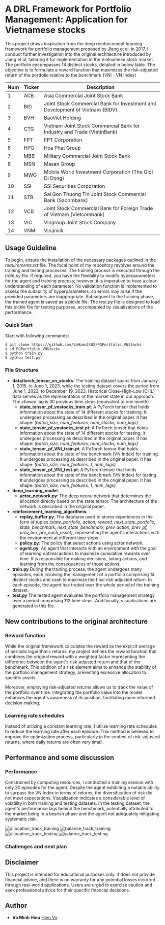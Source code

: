 # A DRL Framework for Portfolio Management: Application for Vietnamese stocks

This project draws inspiration from the deep reinforcement learning framework for portfolio management proposed by [Jiang et al. in 2017](https://arxiv.org/abs/1706.10059). I conduct further investigation into the original architecture introduced by Jiang et al, tailoring it for implementation in the Vietnamese stock market. The portfolio encompasses 14 distinct stocks, detailed in below table. The objective is to formulate a reward function that maximizes the risk-adjusted return of the portfolio relative to the benchmark (VNI - VN Index)

| Num | Ticker | Description
| --- | --- | --- |
| 1 | ACB | Asia Commercial Joint Stock Bank
| 2 | BID | Joint Stock Commercial Bank for Investment and Development of Vietnam (BIDV)
| 3 | BVH | BaoViet Holding
| 4 | CTG | Vietnam Joint Stock Commercial Bank for Industry and Trade (VietinBank)
| 5 | FPT | FPT Corporation
| 6 | HPG | Hoa Phat Group
| 7 | MBB | Military Commercial Joint Stock Bank
| 8 | MSN | Masan Group
| 9 | MWG | Mobile World Investment Corporation (The Gioi Di Dong)
| 10 | SSI | SSI Securities Corporation
| 11 | STB | Sai Gon Thuong Tin Joint Stock Commercial Bank (Sacombank)
| 12 | VCB | Joint Stock Commercial Bank for Foreign Trade of Vietnam (Vietcombank)
| 13 | VIC | Vingroup Joint Stock Company
| 14 | VNM | Vinamilk


## Usage Guideline

To begin, ensure the installation of the necessary packages outlined in the <i>requirements.txt</i> file. The focal point of my repository revolves around the training and testing processes. The training process is executed through the <i>train.py</i> file. If required, you have the flexibility to modify hyperparameters for the agent and training process; however, it is imperative to have a clear understanding of each parameter. No validation function is implemented to assess the suitability of hyperparameters, so errors may arise if the provided parameters are inappropriate. Subsequent to the training phase, the trained agent is saved as a pickle file. The <i>test.py</i> file is designed to load this pickle file for testing purposes, accompanied by visualizations of the performance.

### Quick Start
Start with following commands:
```
$ git clone https://github.com/VoHieu2402/PGPortfolio_VNStocks
$ cd PGPortfolio_VNStocks
$ python train.py
$ python test.py
```

### File Structure

- <b>data/torch_tensor_vn_stocks</b>: The training dataset spans from January 1, 2015, to June 1, 2023, while the testing dataset covers the period from June 1, 2023, to December 19, 2023. Historical Close-High-Low (CHL) data serves as the representation of the market state in our approach. The chosen lag is 30 previous time steps (equivalent to one month)
    - <b>state_tensor_pf_vnstocks_train.pt</b>: A PyTorch tensor that holds information about the state of 14 different stocks for training. It undergoes processing as described in the original paper. It has shape: <i>(batch_size, num_features, num_stocks, num_lags)</i>
    - <b>state_tensor_pf_vnstocks_test.pt</b>: A PyTorch tensor that holds information about the state of 14 different stocks for testing. It undergoes processing as described in the original paper. It has shape: <i>(batch_size, num_features, num_stocks, num_lags)</i>
    - <b>state_tensor_pf_VNI_train.pt</b>: A PyTorch tensor that holds information about the state of the benchmark (VN Index) for training. It undergoes processing as described in the original paper. It has shape: <i>(batch_size, num_features, 1, num_lags)</i>
    - <b>state_tensor_pf_VNI_test.pt</b>: A PyTorch tensor that holds information about the state of the benchmark (VN Index) for testing. It undergoes processing as described in the original paper. It has shape: <i>(batch_size, num_features, 1, num_lags)</i>
- <b>deep_learning_model</b>:
    - <b>actor_network.py</b>: The deep neural network that determines the allocation directly based on the state tensor. The architecture of the network is described in the original paper.
- <b>reinforcement_learning_algorithms</b>:
    - <b>replay_buffer.py</b>: The database used to stores experiences in the form of tuples <i>(state_portfolio, action, reward, next_state_portfolio, state_benchmark, next_state_benchmark, prev_action, prev_pf, prev_bm, pre_each_asset)</i>, representing the agent's interactions with the environment at different time steps.
    - <b>policy.py</b>: The policy that select actions using actor network.
    - <b>agent.py</b>: An agent that interacts with an environment with the goal of learning optimal actions to maximize cumulative rewards over time. It is responsible for making decisions, taking actions, and learning from the consequences of those actions.
- <b>train.py</b> During the training process, the agent undergoes many episodes, each involving the management of a portfolio comprising 14 distinct stocks and cash to maximize the final risk-adjusted return. In each episode, the agent has traded over the whole period of the training dataset.
- <b>test.py</b> The tested agent evaluates the portfolio management strategy over a period comprising 112 time steps. Additionally, visualizations are generated in this file.


## New contributions to the original architecture

### Reward function

While the original framework calculates the reward as the explicit average of periodic logarithmic returns, my project defines the reward function that combines the original reward with a weighted factor representing the difference between the agent's risk-adjusted return and that of the benchmark. This addition of a risk element aims to enhance the stability of the portfolio management strategy, preventing excessive allocation to specific assets.

Moreover, employing risk-adjusted returns allows us to track the value of the portfolio over time. Integrating the portfolio value into the model enhances the agent's awareness of its position, facilitating more informed decision-making.

### Learning rate schedules

Instead of utilizing a constant learning rate, I utilize learning rate schedules to reduce the learning rate after each episode. This method is believed to improve the optimization process, particularly in the context of risk-adjusted returns, where daily returns are often very small.

## Performance and some discussion

### Performance
Constrained by computing resources, I conducted a training session with only 20 episodes for the agent. Despite the agent exhibiting a notable ability to surpass the VN Index in terms of returns, the diversification of risk did not meet expectations. Visualization indicates a considerable level of volatility in both training and testing datasets. In the testing dataset, the agent's performance lags behind the benchmark, potentially attributed to the market being in a bearish phase and the agent not adequately mitigating systematic risk.

![allocation_track_training](./print/allocation_track_training.png)
![balance_track_training](./print/balance_track_training.png)
![allocation_track_testing](./print/allocation_track_testing.png)
![balance_track_testing](./print/balance_track_testing.png)


### Challenges and next plan

## Disclaimer

This project is intended for educational purposes only. It does not provide financial advice, and there is no warranty for any potential losses incurred through real-world applications. Users are urged to exercise caution and seek professional advice for their specific financial decisions.

## Author

* **Vo Minh Hieu** [Hieu Vo](https://www.linkedin.com/in/hieu-vo-897a12158/)





